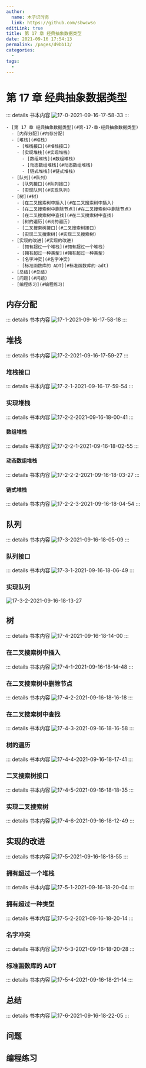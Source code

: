 ```yaml
---
author: 
  name: 木子识时务
  link: https://github.com/sbwcwso
editLink: true
title: 第 17 章 经典抽象数据类型
date: 2021-09-16 17:54:13
permalink: /pages/d9bb13/
categories: 
  - 
tags: 
  - 
---
```


# 第 17 章 经典抽象数据类型

::: details 书本内容
![17-0-2021-09-16-17-58-33](https://cdn.jsdelivr.net/gh/sbwcwso/PicBed@master/17-0-2021-09-16-17-58-33.png)
:::

<!-- more -->

```markmap
- [第 17 章 经典抽象数据类型](#第-17-章-经典抽象数据类型)
  - [内存分配](#内存分配)
  - [堆栈](#堆栈)
    - [堆栈接口](#堆栈接口)
    - [实现堆栈](#实现堆栈)
      - [数组堆栈](#数组堆栈)
      - [动态数组堆栈](#动态数组堆栈)
      - [链式堆栈](#链式堆栈)
  - [队列](#队列)
    - [队列接口](#队列接口)
    - [实现队列](#实现队列)
  - [树](#树)
    - [在二叉搜索树中插入](#在二叉搜索树中插入)
    - [在二叉搜索树中删除节点](#在二叉搜索树中删除节点)
    - [在二叉搜索树中查找](#在二叉搜索树中查找)
    - [树的遍历](#树的遍历)
    - [二叉搜索树接口](#二叉搜索树接口)
    - [实现二叉搜索树](#实现二叉搜索树)
  - [实现的改进](#实现的改进)
    - [拥有超过一个堆栈](#拥有超过一个堆栈)
    - [拥有超过一种类型](#拥有超过一种类型)
    - [名字冲突](#名字冲突)
    - [标准函数库的 ADT](#标准函数库的-adt)
  - [总结](#总结)
  - [问题](#问题)
  - [编程练习](#编程练习)
```

## 内存分配

::: details 书本内容
![17-1-2021-09-16-17-58-18](https://cdn.jsdelivr.net/gh/sbwcwso/PicBed@master/17-1-2021-09-16-17-58-18.png)
:::

## 堆栈

::: details 书本内容
![17-2-2021-09-16-17-59-27](https://cdn.jsdelivr.net/gh/sbwcwso/PicBed@master/17-2-2021-09-16-17-59-27.png)
:::

### 堆栈接口

::: details 书本内容
![17-2-1-2021-09-16-17-59-54](https://cdn.jsdelivr.net/gh/sbwcwso/PicBed@master/17-2-1-2021-09-16-17-59-54.png)
:::

### 实现堆栈

::: details 书本内容
![17-2-2-2021-09-16-18-00-41](https://cdn.jsdelivr.net/gh/sbwcwso/PicBed@master/17-2-2-2021-09-16-18-00-41.png)
:::

#### 数组堆栈

::: details 书本内容
![17-2-2-1-2021-09-16-18-02-55](https://cdn.jsdelivr.net/gh/sbwcwso/PicBed@master/17-2-2-1-2021-09-16-18-02-55.png)
:::

#### 动态数组堆栈

::: details 书本内容
![17-2-2-2-2021-09-16-18-03-27](https://cdn.jsdelivr.net/gh/sbwcwso/PicBed@master/17-2-2-2-2021-09-16-18-03-27.png)
:::

#### 链式堆栈

::: details 书本内容
![17-2-2-3-2021-09-16-18-04-54](https://cdn.jsdelivr.net/gh/sbwcwso/PicBed@master/17-2-2-3-2021-09-16-18-04-54.png)
:::

## 队列

::: details 书本内容
![17-3-2021-09-16-18-05-09](https://cdn.jsdelivr.net/gh/sbwcwso/PicBed@master/17-3-2021-09-16-18-05-09.png)
:::

### 队列接口

::: details 书本内容
![17-3-1-2021-09-16-18-06-49](https://cdn.jsdelivr.net/gh/sbwcwso/PicBed@master/17-3-1-2021-09-16-18-06-49.png)
:::

### 实现队列

![17-3-2-2021-09-16-18-13-27](https://cdn.jsdelivr.net/gh/sbwcwso/PicBed@master/17-3-2-2021-09-16-18-13-27.png)

## 树

::: details 书本内容
![17-4-2021-09-16-18-14-00](https://cdn.jsdelivr.net/gh/sbwcwso/PicBed@master/17-4-2021-09-16-18-14-00.png)
:::

### 在二叉搜索树中插入

::: details 书本内容
![17-4-1-2021-09-16-18-14-48](https://cdn.jsdelivr.net/gh/sbwcwso/PicBed@master/17-4-1-2021-09-16-18-14-48.png)
:::

### 在二叉搜索树中删除节点

::: details 书本内容
![17-4-2-2021-09-16-18-16-18](https://cdn.jsdelivr.net/gh/sbwcwso/PicBed@master/17-4-2-2021-09-16-18-16-18.png)
:::

### 在二叉搜索树中查找

::: details 书本内容
![17-4-3-2021-09-16-18-16-58](https://cdn.jsdelivr.net/gh/sbwcwso/PicBed@master/17-4-3-2021-09-16-18-16-58.png)
:::

### 树的遍历

::: details 书本内容
![17-4-4-2021-09-16-18-17-41](https://cdn.jsdelivr.net/gh/sbwcwso/PicBed@master/17-4-4-2021-09-16-18-17-41.png)
:::

### 二叉搜索树接口

::: details 书本内容
![17-4-5-2021-09-16-18-18-35](https://cdn.jsdelivr.net/gh/sbwcwso/PicBed@master/17-4-5-2021-09-16-18-18-35.png)
:::

### 实现二叉搜索树

::: details 书本内容
![17-4-6-2021-09-16-18-12-49](https://cdn.jsdelivr.net/gh/sbwcwso/PicBed@master/17-4-6-2021-09-16-18-12-49.png)
:::

## 实现的改进

::: details 书本内容
![17-5-2021-09-16-18-18-55](https://cdn.jsdelivr.net/gh/sbwcwso/PicBed@master/17-5-2021-09-16-18-18-55.png)
:::

### 拥有超过一个堆栈

::: details 书本内容
![17-5-1-2021-09-16-18-20-04](https://cdn.jsdelivr.net/gh/sbwcwso/PicBed@master/17-5-1-2021-09-16-18-20-04.png)
:::

### 拥有超过一种类型

::: details 书本内容
![17-5-2-2021-09-16-18-20-14](https://cdn.jsdelivr.net/gh/sbwcwso/PicBed@master/17-5-2-2021-09-16-18-20-14.png)
:::

### 名字冲突

::: details 书本内容
![17-5-3-2021-09-16-18-20-28](https://cdn.jsdelivr.net/gh/sbwcwso/PicBed@master/17-5-3-2021-09-16-18-20-28.png)
:::

### 标准函数库的 ADT

::: details 书本内容
![17-5-4-2021-09-16-18-21-14](https://cdn.jsdelivr.net/gh/sbwcwso/PicBed@master/17-5-4-2021-09-16-18-21-14.png)
:::

## 总结

::: details 书本内容
![17-6-2021-09-16-18-22-05](https://cdn.jsdelivr.net/gh/sbwcwso/PicBed@master/17-6-2021-09-16-18-22-05.png)
:::

## 问题

## 编程练习


